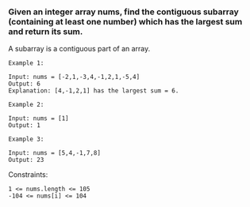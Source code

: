 ### Given an integer array nums, find the contiguous subarray (containing at least one number) which has the largest sum and return its sum.

A subarray is a contiguous part of an array.

```
Example 1:

Input: nums = [-2,1,-3,4,-1,2,1,-5,4]
Output: 6
Explanation: [4,-1,2,1] has the largest sum = 6.
```

```
Example 2:

Input: nums = [1]
Output: 1
```

```
Example 3:

Input: nums = [5,4,-1,7,8]
Output: 23

```

Constraints:

```
1 <= nums.length <= 105
-104 <= nums[i] <= 104
```
